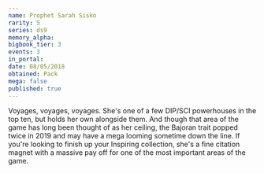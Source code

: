 ```yaml
---
name: Prophet Sarah Sisko
rarity: 5
series: ds9
memory_alpha:
bigbook_tier: 3
events: 3
in_portal:
date: 08/05/2018
obtained: Pack
mega: false
published: true
---
```


Voyages, voyages, voyages. She's one of a few DIP/SCI powerhouses in the top ten, but holds her own alongside them. And though that area of the game has long been thought of as her ceiling, the Bajoran trait popped twice in 2019 and may have a mega looming sometime down the line. If you're looking to finish up your Inspiring collection, she's a fine citation magnet with a massive pay off for one of the most important areas of the game.
